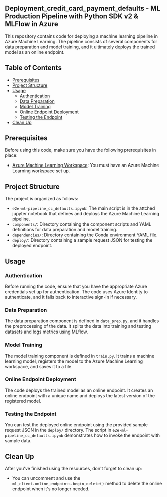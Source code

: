 ## Deployment_credit_card_payment_defaults - ML Production Pipeline with Python SDK v2 &amp; MLFlow in Azure


This repository contains code for deploying a machine learning pipeline in Azure Machine Learning. The pipeline consists of several components for data preparation and model training, and it ultimately deploys the trained model as an online endpoint.

## Table of Contents
- [Prerequisites](#prerequisites)
- [Project Structure](#project-structure)
- [Usage](#usage)
  - [Authentication](#authentication)
  - [Data Preparation](#data-preparation)
  - [Model Training](#model-training)
  - [Online Endpoint Deployment](#online-endpoint-deployment)
  - [Testing the Endpoint](#testing-the-endpoint)
- [Clean Up](#clean-up)

## Prerequisites
Before using this code, make sure you have the following prerequisites in place:

- [Azure Machine Learning Workspace](https://azure.microsoft.com/en-us/services/machine-learning/): You must have an Azure Machine Learning workspace set up.

## Project Structure
The project is organized as follows:

- `e2e-ml-pipeline_cc_defaults.ipynb`: The main script is in the attched jupyter notebook that defines and deploys the Azure Machine Learning   
   pipeline.
- `components/`: Directory containing the component scripts and YAML definitions for data preparation and model training.
- `dependencies/`: Directory containing the Conda environment YAML file.
- `deploy/`: Directory containing a sample request JSON for testing the deployed endpoint.

## Usage

### Authentication
Before running the code, ensure that you have the appropriate Azure credentials set up for authentication. The code uses Azure Identity to authenticate, and it falls back to interactive sign-in if necessary.

### Data Preparation
The data preparation component is defined in `data_prep.py`, and it handles the preprocessing of the data. It splits the data into training and testing datasets and logs metrics using MLflow.

### Model Training
The model training component is defined in `train.py`. It trains a machine learning model, registers the model to the Azure Machine Learning workspace, and saves it to a file.

### Online Endpoint Deployment
The code deploys the trained model as an online endpoint. It creates an online endpoint with a unique name and deploys the latest version of the registered model.

### Testing the Endpoint
You can test the deployed online endpoint using the provided sample request JSON in the `deploy/` directory. The script in `e2e-ml-pipeline_cc_defaults.ipynb` demonstrates how to invoke the endpoint with sample data.

## Clean Up
After you've finished using the resources, don't forget to clean up:

- You can uncomment and use the `ml_client.online_endpoints.begin_delete()` method to delete the online endpoint when it's no longer needed.
